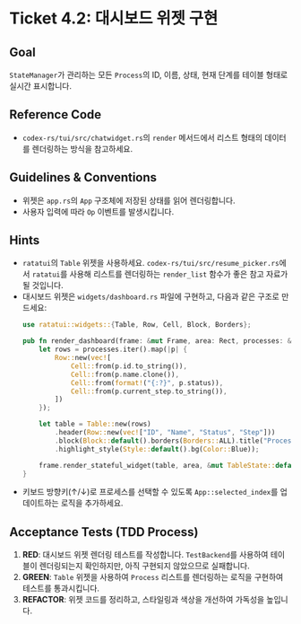 # Ticket 4.2: 대시보드 위젯 구현

## Goal

`StateManager`가 관리하는 모든 `Process`의 ID, 이름, 상태, 현재 단계를 테이블 형태로 실시간 표시합니다.

## Reference Code

- `codex-rs/tui/src/chatwidget.rs`의 `render` 메서드에서 리스트 형태의 데이터를 렌더링하는 방식을 참고하세요.

## Guidelines & Conventions

- 위젯은 `app.rs`의 `App` 구조체에 저장된 상태를 읽어 렌더링합니다.
- 사용자 입력에 따라 `Op` 이벤트를 발생시킵니다.

## Hints

-   `ratatui`의 `Table` 위젯을 사용하세요. `codex-rs/tui/src/resume_picker.rs`에서 `ratatui`를 사용해 리스트를 렌더링하는 `render_list` 함수가 좋은 참고 자료가 될 것입니다.
-   대시보드 위젯은 `widgets/dashboard.rs` 파일에 구현하고, 다음과 같은 구조로 만드세요:
    ```rust
    use ratatui::widgets::{Table, Row, Cell, Block, Borders};

    pub fn render_dashboard(frame: &mut Frame, area: Rect, processes: &[Process], selected: usize) {
        let rows = processes.iter().map(|p| {
            Row::new(vec![
                Cell::from(p.id.to_string()),
                Cell::from(p.name.clone()),
                Cell::from(format!("{:?}", p.status)),
                Cell::from(p.current_step.to_string()),
            ])
        });

        let table = Table::new(rows)
            .header(Row::new(vec!["ID", "Name", "Status", "Step"]))
            .block(Block::default().borders(Borders::ALL).title("Processes"))
            .highlight_style(Style::default().bg(Color::Blue));

        frame.render_stateful_widget(table, area, &mut TableState::default());
    }
    ```
-   키보드 방향키(↑/↓)로 프로세스를 선택할 수 있도록 `App::selected_index`를 업데이트하는 로직을 추가하세요.

## Acceptance Tests (TDD Process)

1.  **RED**: 대시보드 위젯 렌더링 테스트를 작성합니다. `TestBackend`를 사용하여 테이블이 렌더링되는지 확인하지만, 아직 구현되지 않았으므로 실패합니다.
2.  **GREEN**: `Table` 위젯을 사용하여 `Process` 리스트를 렌더링하는 로직을 구현하여 테스트를 통과시킵니다.
3.  **REFACTOR**: 위젯 코드를 정리하고, 스타일링과 색상을 개선하여 가독성을 높입니다.
